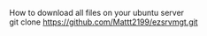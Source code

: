 How to download all files on your ubuntu server<br>
git clone https://github.com/Mattt2199/ezsrvmgt.git
